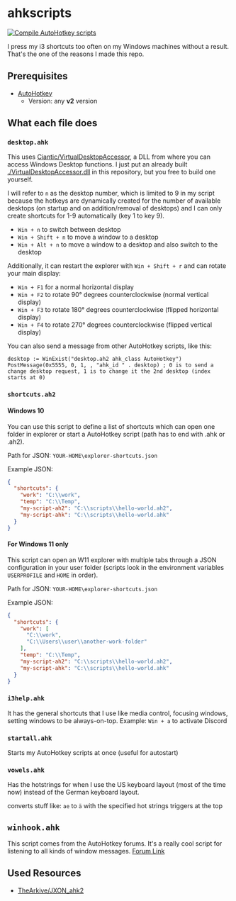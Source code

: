 # ahkscripts

[![Compile AutoHotkey scripts](https://github.com/TheCrether/ahkscripts/actions/workflows/action.yml/badge.svg)](https://github.com/TheCrether/ahkscripts/actions/workflows/action.yml)

I press my i3 shortcuts too often on my Windows machines without a result. That's the one of the reasons I made this repo.

## Prerequisites

- [AutoHotkey](https://www.autohotkey.com/)
  - Version: any **v2** version

## What each file does

### `desktop.ahk`

This uses [Ciantic/VirtualDesktopAccessor][1], a DLL from where you can access Windows Desktop functions. I just put an already built [./VirtualDesktopAccessor.dll](./VirtualDesktopAccessor.dll) in this repository, but you free to build one yourself.

I will refer to `n` as the desktop number, which is limited to 9 in my script because the hotkeys are dynamically created for the number of available desktops (on startup and on addition/removal of desktops) and I can only create shortcuts for 1-9 automatically (key 1 to key 9).

- `Win + n` to switch between desktop
- `Win + Shift + n` to move a window to a desktop
- `Win + Alt + n` to move a window to a desktop and also switch to the desktop

Additionally, it can restart the explorer with `Win + Shift + r` and can rotate your main display:

- `Win + F1` for a normal horizontal display
- `Win + F2` to rotate 90° degrees counterclockwise (normal vertical display)
- `Win + F3` to rotate 180° degrees counterclockwise (flipped horizontal display)
- `Win + F4` to rotate 270° degrees counterclockwise (flipped vertical display)

You can also send a message from other AutoHotkey scripts, like this:

```autohotkey
desktop := WinExist("desktop.ah2 ahk_class AutoHotkey")
PostMessage(0x5555, 0, 1, , "ahk_id " . desktop) ; 0 is to send a change desktop request, 1 is to change it the 2nd desktop (index starts at 0)
```

### `shortcuts.ah2`

#### Windows 10

You can use this script to define a list of shortcuts which can open one folder in explorer or start a AutoHotkey script (path has to end with .ahk or .ah2).

Path for JSON: `YOUR-HOME\explorer-shortcuts.json`

Example JSON:

```json
{
  "shortcuts": {
    "work": "C:\\work",
    "temp": "C:\\Temp",
    "my-script-ah2": "C:\\scripts\\hello-world.ah2",
    "my-script-ahk": "C:\\scripts\\hello-world.ahk"
  }
}
```

#### **For Windows 11 only**

This script can open an W11 explorer with multiple tabs through a JSON configuration in your user folder  (scripts look in the environment variables `USERPROFILE` and `HOME` in order).

Path for JSON: `YOUR-HOME\explorer-shortcuts.json`

Example JSON:

```json
{
  "shortcuts": {
    "work": [
      "C:\\work",
      "C:\\Users\\user\\another-work-folder"
    ],
    "temp": "C:\\Temp",
    "my-script-ah2": "C:\\scripts\\hello-world.ah2",
    "my-script-ahk": "C:\\scripts\\hello-world.ahk"
  }
}
```

### `i3help.ahk`

It has the general shortcuts that I use like media control, focusing windows, setting windows to be always-on-top. Example: `Win + a` to activate Discord

### `startall.ahk`

Starts my AutoHotkey scripts at once (useful for autostart)

### `vowels.ahk`

Has the hotstrings for when I use the US keyboard layout (most of the time now) instead of the German keyboard layout.

converts stuff like: `ae` to `ä` with the specified hot strings triggers at the top

## `winhook.ahk`

This script comes from the AutoHotkey forums. It's a really cool script for listening to all kinds of window messages.
[Forum Link][2]

## Used Resources

- [TheArkive/JXON_ahk2][3]

[1]: https://github.com/Ciantic/VirtualDesktopAccessor
[2]: https://www.autohotkey.com/boards/viewtopic.php?f=6&t=59149
[3]: https://github.com/TheArkive/JXON_ahk2

